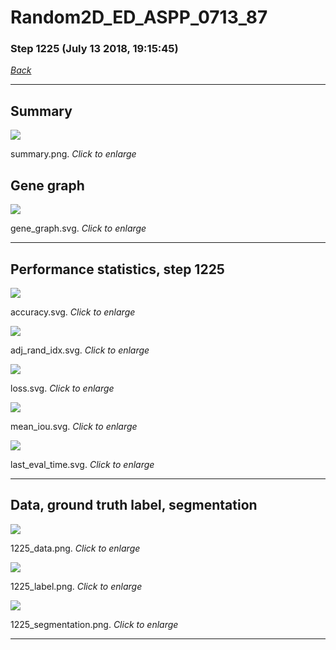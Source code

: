 # Random2D_ED_ASPP_0713_87

### Step 1225 (July 13 2018, 19:15:45)

[_Back_](..)

---

## Summary

<div class="images"><a href="media/summary.png"><img  src="media/summary.png" align="center"></a><p>summary.png. <i>Click to enlarge</i></p></div>

## Gene graph

<div class="images"><a href="media/gene_graph.svg"><img  src="media/gene_graph.svg" align="center"></a><p>gene_graph.svg. <i>Click to enlarge</i></p></div>

---

## Performance statistics, step 1225

<div class="images"><a href="media/accuracy.svg"><img class="mini" src="media/accuracy.svg" align="center"></a><p>accuracy.svg. <i>Click to enlarge</i></p></div>
<div class="images"><a href="media/adj_rand_idx.svg"><img class="mini" src="media/adj_rand_idx.svg" align="center"></a><p>adj_rand_idx.svg. <i>Click to enlarge</i></p></div>
<div class="images"><a href="media/loss.svg"><img class="mini" src="media/loss.svg" align="center"></a><p>loss.svg. <i>Click to enlarge</i></p></div>
<div class="images"><a href="media/mean_iou.svg"><img class="mini" src="media/mean_iou.svg" align="center"></a><p>mean_iou.svg. <i>Click to enlarge</i></p></div>
<div class="images"><a href="media/last_eval_time.svg"><img class="mini" src="media/last_eval_time.svg" align="center"></a><p>last_eval_time.svg. <i>Click to enlarge</i></p></div>

---

## Data, ground truth label, segmentation

<div class="images"><a href="media/1225_data.png"><img class="mini" src="media/1225_data.png" align="center"></a><p>1225_data.png. <i>Click to enlarge</i></p></div>
<div class="images"><a href="media/1225_label.png"><img class="mini" src="media/1225_label.png" align="center"></a><p>1225_label.png. <i>Click to enlarge</i></p></div>
<div class="images"><a href="media/1225_segmentation.png"><img class="mini" src="media/1225_segmentation.png" align="center"></a><p>1225_segmentation.png. <i>Click to enlarge</i></p></div>

---


